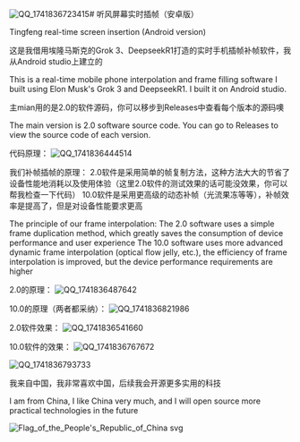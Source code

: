 ![QQ_1741836723415](https://github.com/user-attachments/assets/6d42f75a-567f-41c5-9de5-50869938e334)# 听风屏幕实时插帧（安卓版）


Tingfeng real-time screen insertion (Android version)

这是我借用埃隆马斯克的Grok 3、DeepseekR1打造的实时手机插帧补帧软件，我从Android studio上建立的

This is a real-time mobile phone interpolation and frame filling software I built using Elon Musk's Grok 3 and DeepseekR1. I built it on Android studio.

主mian用的是2.0的软件源码，你可以移步到Releases中查看每个版本的源码噢

The main version is 2.0 software source code. You can go to Releases to view the source code of each version.

代码原理：
![QQ_1741836444514](https://github.com/user-attachments/assets/7c494fe8-bbdc-469f-9bb1-78fecdb84943)


我们补帧插帧的原理：
2.0软件是采用简单的帧复制方法，这种方法大大的节省了设备性能地消耗以及使用体验（这里2.0软件的测试效果的话可能没效果，你可以帮我检查一下代码）
10.0软件是采用更高级的动态补帧（光流果冻等等），补帧效率是提高了，但是对设备性能要求更高

The principle of our frame interpolation: 
The 2.0 software uses a simple frame duplication method, which greatly saves the consumption of device performance and user experience 
The 10.0 software uses more advanced dynamic frame interpolation (optical flow jelly, etc.), the efficiency of frame interpolation is improved, but the device performance requirements are higher

2.0的原理：
![QQ_1741836487642](https://github.com/user-attachments/assets/976f1b3e-7380-4110-8da9-deb12e0c2975)


10.0的原理（两者都采纳）：
![QQ_1741836821986](https://github.com/user-attachments/assets/93340e7f-0f8c-4f6e-ab74-565cb13cc853)



2.0软件效果：
![QQ_1741836541660](https://github.com/user-attachments/assets/1fcf32a0-0e3f-48e1-b955-51c38b099a83)


10.0软件的效果：
![QQ_1741836767672](https://github.com/user-attachments/assets/ff3dc889-0e0f-406a-a307-369cc94c7843)

![QQ_1741836793733](https://github.com/user-attachments/assets/91b6d6b5-8679-4a86-85e2-8278188c12c2)




我来自中国，我非常喜欢中国，后续我会开源更多实用的科技

I am from China, I like China very much, and I will open source more practical technologies in the future

![Flag_of_the_People's_Republic_of_China svg](https://github.com/user-attachments/assets/1c7b421f-abd5-4d64-9362-2cb5dcad166f)
